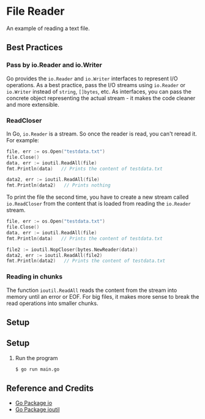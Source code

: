 # File Reader

An example of reading a text file. 

## Best Practices

### Pass by io.Reader and io.Writer

Go provides the `io.Reader` and `io.Writer` interfaces to represent I/O operations. As a best practice, pass the I/O streams using `io.Reader` or `io.Writer` instead of `string`, `[]bytes`, etc. As interfaces, you can pass the concrete object representing the actual stream - it makes the code cleaner and more extensible.  

### ReadCloser

In Go, `io.Reader` is a stream. So once the reader is read, you can't reread it. For example:

```go
file, err := os.Open("testdata.txt")
file.Close()
data, err := ioutil.ReadAll(file)
fmt.Println(data)   // Prints the content of testdata.txt

data2, err := ioutil.ReadAll(file)
fmt.Println(data2)   // Prints nothing
```

To print the file the second time, you have to create a new stream called `io.ReadCloser` from the content that is loaded from reading the `io.Reader` stream.

```go
file, err := os.Open("testdata.txt")
file.Close()
data, err := ioutil.ReadAll(file)
fmt.Println(data)   // Prints the content of testdata.txt

file2 := ioutil.NopCloser(bytes.NewReader(data))
data2, err := ioutil.ReadAll(file2)
fmt.Println(data2)   // Prints the content of testdata.txt
```

### Reading in chunks

The function `ioutil.ReadAll` reads the content from the stream into memory until an error or EOF. For big files, it makes more sense to break the read operations into smaller chunks.

## Setup

## Setup

1. Run the program

   ```bash
   $ go run main.go
   ```

## Reference and Credits

* [Go Package io](https://golang.org/pkg/io/)
* [Go Package ioutil](https://golang.org/pkg/io/ioutil/)
